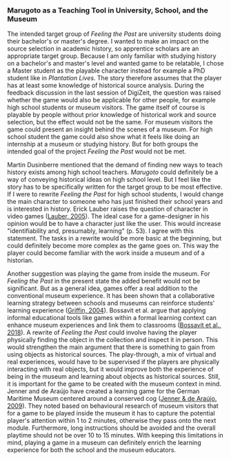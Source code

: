 ### Marugoto as a Teaching Tool in University, School, and the Museum

The intended target group of *Feeling the Past* are university students doing their bachelor's or master's degree. I wanted to make an impact on the source selection in academic history, so apprentice scholars are an appropriate target group. Because I am only familiar with studying history on a bachelor's and master's level and wanted game to be relatable, I chose a Master student as the playable character instead for example a PhD student like in *Plantation Lives*. The story therefore assumes that the player has at least some knowledge of historical source analysis. During the feedback discussion in the last session of DigiZeit, the question was raised whether the game would also be applicable for other people, for example high school students or museum visitors. The game itself of course is playable by people without prior knowledge of historical work and source selection, but the effect would not be the same. For museum visitors the game could present an insight behind the scenes of a museum. For high school student the game could also show what it feels like doing an internship at a museum or studying history. But for both groups the intended goal of the project *Feeling the Past* would not be met. 

Martin Dusinberre mentioned that the demand of finding new ways to teach history exists among high school teachers. *Marugoto* could definitely be a way of conveying historical ideas on high school level. But I feel like the story has to be specifically written for the target group to be most effective. If I were to rewrite *Feeling the Past* for high school students, I would change the main character to someone who has just finished their school years and is interested in history. Erick Lauber raises the question of character in video games ([Lauber, 2005](bibliography.md#lauber-2005)). The ideal case for a game-designer in his opinion would be to have a character just like the user. This would increase "identifiability and, presumably, learning" (p. 53). I agree with this statement. The tasks in a rewrite would be more basic at the beginning, but could definitely become more complex as the game goes on. This way the player could become familiar with the work inside a museum and of a historian.

Another suggestion was playing the game from inside the museum. For *Feeling the Past* in the present state the added benefit would not be significant. But as a general idea, games offer a real addition to the conventional museum experience. It has been shown that a collaborative learning strategy between schools and museums can reinforce students' learning experience ([Griffin, 2004](bibliography.md#griffin-2004)). Bossavit et al. argue that applying informal educational tools like games within a formal learning context can enhance museum experiences and link them to classrooms ([Bossavit et al., 2018](bibliography.md#bossavit-et-al-2018)). A rewrite of *Feeling the Past* could involve having the player physically finding the object in the collection and inspect it in person. This would strengthen the main argument that there is something to gain from using objects as historical sources. The play-through, a mix of virtual and real experiences, would have to be supervised if the players are physically interacting with real objects, but it would improve both the experience of being in the museum and learning about objects as historical sources. Still, it is important for the game to be created with the museum context in mind. Jenner and de Araújo have created a learning game for the German Maritime Museum centered around a conserved cog ([Jenner & de Araújo, 2009](bibliography.md#jenner-de-araújo-2009)). They noted based on behavioural research of museum visitors that for a game to be played inside the museum it has to capture the potential player's attention within 1 to 2 minutes, otherwise they pass onto the next module. Furthermore, long instructions should be avoided and the overall playtime should not be over 10 to 15 minutes. With keeping this limitations in mind, playing a game in a museum can definitely enrich the learning experience for both the school and the museum educators. 